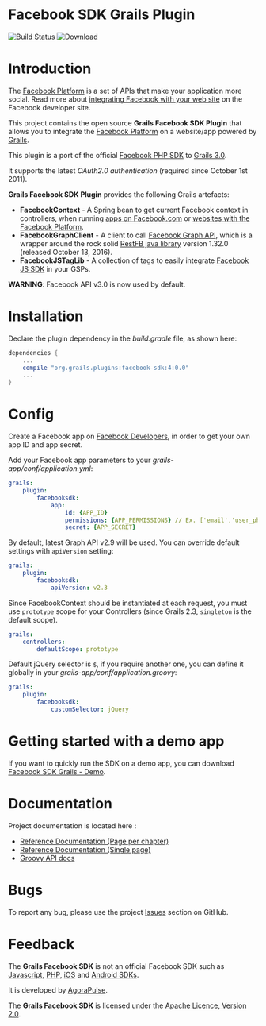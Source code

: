 Facebook SDK Grails Plugin
==========================

[![Build Status](https://travis-ci.org/agorapulse/grails-facebook-sdk.svg)](https://travis-ci.org/agorapulse/grails-facebook-sdk)
[![Download](https://api.bintray.com/packages/agorapulse/plugins/facebook-sdk/images/download.svg)](https://bintray.com/agorapulse/plugins/facebook-sdk/_latestVersion)

# Introduction

The [Facebook Platform](http://developers.facebook.com/) is a set of APIs that make your application more social. Read more about [integrating Facebook with your web site](http://developers.facebook.com/docs/guides/web) on the Facebook developer site.

This project contains the open source **Grails Facebook SDK Plugin** that allows you to integrate the [Facebook Platform](http://developers.facebook.com/) on a website/app powered by [Grails](http://grails.org).

This plugin is a port of the official [Facebook PHP SDK](http://github.com/facebook/facebook-php-sdk) to [Grails 3.0](http://grails.org).

It supports the latest *OAuth2.0 authentication* (required since October 1st 2011).

**Grails Facebook SDK Plugin** provides the following Grails artefacts:

* **FacebookContext** - A Spring bean to get current Facebook context in controllers, when running [apps on Facebook.com](http://developers.facebook.com/docs/guides/canvas/) or [websites with the Facebook Platform](http://developers.facebook.com/docs/guides/web).
* **FacebookGraphClient** - A client to call [Facebook Graph API](http://developers.facebook.com/docs/reference/api/), which is a wrapper around the rock solid [RestFB java library](http://restfb.com/) version 1.32.0 (released October 13, 2016).
* **FacebookJSTagLib** - A collection of tags to easily integrate [Facebook JS SDK](http://developers.facebook.com/docs/reference/javascript/) in your GSPs.

**WARNING**: Facebook API v3.0 is now used by default.

# Installation

Declare the plugin dependency in the _build.gradle_ file, as shown here:

```groovy
dependencies {
    ...
    compile "org.grails.plugins:facebook-sdk:4:0.0"
    ...
}
```


# Config

Create a Facebook app on [Facebook Developers](https://developers.facebook.com/apps), in order to get your own app ID and app secret.

Add your Facebook app parameters to your _grails-app/conf/application.yml_:

```yml
grails:
    plugin:
        facebooksdk:
            app:
                id: {APP_ID}
                permissions: {APP_PERMISSIONS} // Ex. ['email','user_photos']
                secret: {APP_SECRET}
```

By default, latest Graph API v2.9 will be used.
You can override default settings with `apiVersion` setting:

```yml
grails:
    plugin:
        facebooksdk:
            apiVersion: v2.3
```

Since FacebookContext should be instantiated at each request, you must use `prototype` scope for your Controllers (since Grails 2.3, `singleton` is the default scope).

```yml
grails:
    controllers:
        defaultScope: prototype
```

Default jQuery selector is `$`, if you require another one, you can define it globally in your _grails-app/conf/application.groovy_:

```yml
grails:
    plugin:
        facebooksdk:
            customSelector: jQuery
```

# Getting started with a demo app

If you want to quickly run the SDK on a demo app, you can download [Facebook SDK Grails - Demo](https://github.com/agorapulse/grails-facebook-sdk-demo).


# Documentation

Project documentation is located here :

* [Reference Documentation (Page per chapter)](http://agorapulse.github.io/grails-facebook-sdk/guide)
* [Reference Documentation (Single page)](http://agorapulse.github.io/grails-facebook-sdk/guide/single.html)
* [Groovy API docs](http://agorapulse.github.io/grails-facebook-sdk/gapi/)


# Bugs

To report any bug, please use the project [Issues](http://github.com/agorapulse/grails-facebook-sdk/issues) section on GitHub.

# Feedback

The **Grails Facebook SDK** is not an official Facebook SDK such as [Javascript](http://developers.facebook.com/docs/reference/javascript/), [PHP](http://github.com/facebook/facebook-php-sdk), [iOS](http://github.com/facebook/facebook-ios-sdk/) and [Android SDKs](http://github.com/facebook/facebook-android-sdk).

It is developed by [AgoraPulse](http://www.agorapulse.com).

The **Grails Facebook SDK** is licensed under the [Apache Licence, Version 2.0](http://www.apache.org/licenses/LICENSE-2.0.html).
